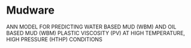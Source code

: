 # Mudware

ANN MODEL FOR PREDICTING WATER BASED MUD (WBM) AND OIL BASED MUD (WBM) PLASTIC VISCOSITY (PV) AT HIGH TEMPERATURE, HIGH
PRESSURE (HTHP) CONDITIONS

